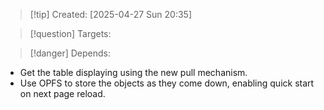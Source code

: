 
>[!tip] Created: [2025-04-27 Sun 20:35]

>[!question] Targets: 

>[!danger] Depends: 

- Get the table displaying using the new pull mechanism. 
- Use OPFS to store the objects as they come down, enabling quick start on next page reload.
